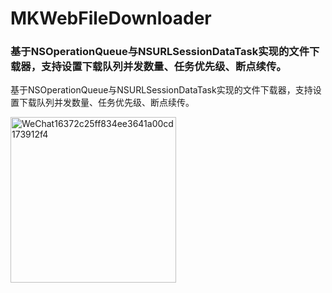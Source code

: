 # MKWebFileDownloader

### 基于NSOperationQueue与NSURLSessionDataTask实现的文件下载器，支持设置下载队列并发数量、任务优先级、断点续传。


基于NSOperationQueue与NSURLSessionDataTask实现的文件下载器，支持设置下载队列并发数量、任务优先级、断点续传。


<img width="265" alt="WeChat16372c25ff834ee3641a00cd173912f4" src="https://user-images.githubusercontent.com/13111933/233851292-25e17bd0-11a6-4b2c-b1a2-16a7ad6d9149.png">
